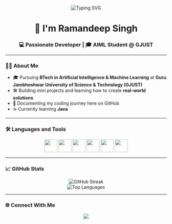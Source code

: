<!-- Animated Banner -->
<p align="center">
  <img src="https://readme-typing-svg.demolab.com?font=Fira+Code&size=24&duration=3000&pause=1000&center=true&vCenter=true&width=435&lines=Hi+There!+I'm+Ramandeep+Singh;BTech+AIML+Student+@+GJUST;Welcome+to+my+GitHub+Profile!" alt="Typing SVG" />
</p>

<h1 align="center">👋 I'm Ramandeep Singh</h1>
<h3 align="center">💻 Passionate Developer | 🎓 AIML Student @ GJUST</h3>

---

### 👨‍💻 About Me
- 🎓 Pursuing **BTech in Artificial Intelligence & Machine Learning** at **Guru Jambheshwar University of Science & Technology (GJUST)**
- 🛠️ Building mini projects and learning how to create **real-world solutions**
- 📝 Documenting my coding journey here on GitHub
- ☕ Currently learning **Java**

---

### 🛠️ Languages and Tools

<p align="center">
  <img src="https://cdn.jsdelivr.net/gh/devicons/devicon/icons/java/java-original.svg" width="40" height="40"/>
  <img src="https://cdn.jsdelivr.net/gh/devicons/devicon/icons/python/python-original.svg" width="40" height="40"/>
  <img src="https://cdn.jsdelivr.net/gh/devicons/devicon/icons/html5/html5-original.svg" width="40" height="40"/>
  <img src="https://cdn.jsdelivr.net/gh/devicons/devicon/icons/css3/css3-original.svg" width="40" height="40"/>
  <img src="https://cdn.jsdelivr.net/gh/devicons/devicon/icons/git/git-original.svg" width="40" height="40"/>
  <img src="https://cdn.jsdelivr.net/gh/devicons/devicon/icons/vscode/vscode-original.svg" width="40" height="40"/>
</p>


---

### 📈 GitHub Stats

<p align="center">
  <img src="https://streak-stats.demolab.com?user=Raman-25&theme=tokyonight&hide_border=true" alt="GitHub Streak" />
  <br/>
  <img src="https://github-readme-stats.vercel.app/api/top-langs/?username=Raman-25&layout=compact&theme=tokyonight" alt="Top Languages" />
</p>

---

### 🌐 Connect With Me

<p align="center">
  <a href="mailto:ramany5979@gmail.com">
    <img src="https://img.shields.io/badge/Gmail-D14836?style=for-the-badge&logo=gmail&logoColor=white" />
  </a>
</p>
